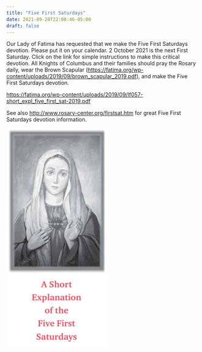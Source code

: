 ```yaml
---
title: "Five First Saturdays"
date: 2021-09-28T22:08:46-05:00
draft: false
---
```


Our Lady of Fatima has requested that we make the Five First Saturdays devotion. Please put it on your calendar. 2 October 2021 is the next First Saturday. Click on the link for simple instructions to make this critical devotion. All Knights of Columbus and their families should pray the Rosary daily, wear the Brown Scapular (https://fatima.org/wp-content/uploads/2019/09/brown_scapular_2019.pdf), and make the Five First Saturdays devotion.

https://fatima.org/wp-content/uploads/2019/09/lf057-short_expl_five_first_sat-2019.pdf

<!--more-->
See also http://www.rosary-center.org/firstsat.htm for great Five First Saturdays devotion information.

![five first saturdays](/posts/210808-five-first-saturdays.png)


